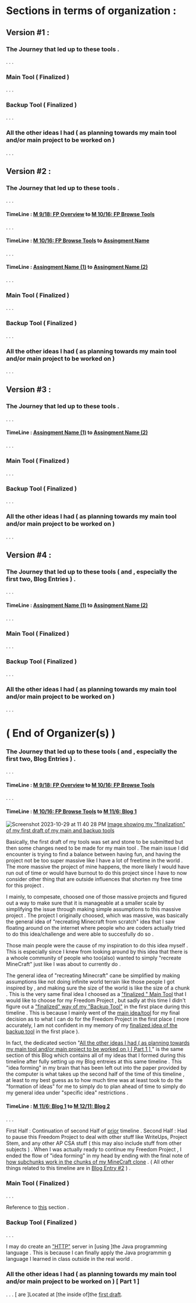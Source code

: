 # Sections in terms of organization : 
## Version #1 : 
### The Journey that led up to these tools . 
. . . 
### Main Tool ( Finalized ) 
. . . 
### Backup Tool ( Finalized ) 
. . . 
### All the other ideas I had ( as planning towards my main tool and/or main project to be worked on ) 
. . . 

## Version #2 : 
### The Journey that led up to these tools . 
. . . 
#### TimeLine : [M 9/18: FP Overview](https://classroom.google.com/c/NTg5NDk0MTg0Njk5/m/NjI0MjA1MTc4MDgz/details) to [M 10/16: FP Browse Tools](https://classroom.google.com/c/NTg5NDk0MTg0Njk5/sa/NjMzODM2MjA5ODAy/details) 
. . . 
#### TimeLine : [M 10/16: FP Browse Tools](https://classroom.google.com/c/NTg5NDk0MTg0Njk5/sa/NjMzODM2MjA5ODAy/details) to [Assingment Name](https://classroom.google.com/c/NTg5NDk0MTg0Njk5/sa/NjMzODM2MjA5ODAy/details) 
. . . 
#### TimeLine : [Assingment Name (1)](https://classroom.google.com/c/NTg5NDk0MTg0Njk5/sa/NjMzODM2MjA5ODAy/details) to [Assingment Name (2)](https://classroom.google.com/c/NTg5NDk0MTg0Njk5/sa/NjMzODM2MjA5ODAy/details) 
. . . 
### Main Tool ( Finalized ) 
. . . 
### Backup Tool ( Finalized ) 
. . . 
### All the other ideas I had ( as planning towards my main tool and/or main project to be worked on ) 
. . . 

## Version #3 : 
### The Journey that led up to these tools . 
. . . 
#### TimeLine : [Assingment Name (1)](https://classroom.google.com/c/NTg5NDk0MTg0Njk5/sa/NjMzODM2MjA5ODAy/details) to [Assingment Name (2)](https://classroom.google.com/c/NTg5NDk0MTg0Njk5/sa/NjMzODM2MjA5ODAy/details) 
. . . 
### Main Tool ( Finalized ) 
. . . 
### Backup Tool ( Finalized ) 
. . . 
### All the other ideas I had ( as planning towards my main tool and/or main project to be worked on ) 
. . . 

## Version #4 : 
### The Journey that led up to these tools ( and , especially the first two, Blog Entries ) . 
. . . 
#### TimeLine : [Assingment Name (1)](https://classroom.google.com/) to [Assingment Name (2)](https://classroom.google.com/) 
. . . 
### Main Tool ( Finalized ) 
. . . 
### Backup Tool ( Finalized ) 
. . . 
### All the other ideas I had ( as planning towards my main tool and/or main project to be worked on ) 
. . . 
# ( End of Organizer(s) ) 

### The Journey that led up to these tools ( and , especially the first two, Blog Entries ) . 
. . . 
#### TimeLine : [M 9/18: FP Overview](https://classroom.google.com/c/NTg5NDk0MTg0Njk5/m/NjI0MjA1MTc4MDgz/details) to [M 10/16: FP Browse Tools](https://classroom.google.com/c/NTg5NDk0MTg0Njk5/sa/NjMzODM2MjA5ODAy/details) 
. . . 
#### TimeLine : [M 10/16: FP Browse Tools](https://classroom.google.com/c/NTg5NDk0MTg0Njk5/sa/NjMzODM2MjA5ODAy/details) to [M 11/6: Blog 1](https://classroom.google.com/c/NTg5NDk0MTg0Njk5/a/NjM3Njk2OTQ5OTM5/details) 
![Screenshot 2023-10-29 at 11 40 28 PM](https://github.com/matthewg7679/apcsa-freedom-project/assets/145606579/c6f8c6da-d37c-4f46-9da0-f9e0b17ef907)
[ Image showing my "finalization" of my first draft of my main and backup tools ](https://github.com/matthewg7679/apcsa-freedom-project/assets/145606579/c6f8c6da-d37c-4f46-9da0-f9e0b17ef907)

Basically, the first draft of my tools was set and stone to be submitted but then some changes need to be made for my main tool . 
The main issue I did encounter is trying to find a balance between having fun, and having the project not be too super massive like I have a lot of freetime in the world . The more massive the project of mine happens, the more likely I would have run out of time or would have burnout to do this project since I have to now consider other thing that are outside influences that shorten my free time for this project . 

I mainly, to compesate, choosed one of those massive projects and figured out a way to make sure that it is manageable at a smaller scale by simplifying the issue through making simple assumptions to this massive project . The project I originally choosed, which was massive, was basically the general idea of "recreating Minecraft from scratch" idea that I saw floating around on the internet where people who are coders actually tried to do this idea/challenge and were able to succesfully do so . 

Those main people were the cause of my inspiration to do this idea myself . This is especially since I knew from looking around by this idea that there is a whoole community of people who too(also) wanted to simply "recreate MineCraft" just like I was about to currently do . 

The general idea of "recreating Minecraft" cane be simplified by making assumptions like not doing infinite world terrain like those people I got inspired by , and making sure the size of the world is like the size of a chunk . This is the very same final idea I choosed as a ["finalized " Main Tool](https://github.com/matthewg7679/apcsa-freedom-project/blob/main/blog/entry01draftNumber2.md#main-tool--finalized--4) that I would like to choose for my Freedom Project , but sadly at this time I didn't figure out a ["finalized" way of my "Backup Tool"](https://github.com/matthewg7679/apcsa-freedom-project/blob/main/blog/entry01draftNumber2.md#backup-tool--finalized--4) in the first place during this timeline . This is because I mainly went of the [main idea/tool](https://github.com/matthewg7679/apcsa-freedom-project/blob/main/blog/entry01draftNumber2.md#main-tool--finalized--4) for my final decision as to what I can do for the Freedom Project in the first place ( more accurately, I am not confident in my memory of my [finalized idea of the backup tool](https://github.com/matthewg7679/apcsa-freedom-project/blob/main/blog/entry01draftNumber2.md#backup-tool--finalized--4) in the first place ). 

In fact, the dedicated section "[All the other ideas I had ( as planning towards my main tool and/or main project to be worked on ) [ Part 1 ] ](https://github.com/matthewg7679/apcsa-freedom-project/blob/main/blog/entry01draftNumber2.md#all-the-other-ideas-i-had--as-planning-towards-my-main-tool-andor-main-project-to-be-worked-on---part-1-)" is the same section of this Blog which contains all of my ideas that I formed during this timeline after fully setting up my Blog entreies at this same timeline . This "idea forming" in my brain  that has been left out into the paper provided by the computer is what takes up the second half of the time of this timeline , at least to my best guess as to how much time was at least took to do the "formation of ideas" for me to simply do to plan ahead of time to simply do my general idea under "specific idea" restrictions . 
#### TimeLine : [M 11/6: Blog 1](https://classroom.google.com/c/NTg5NDk0MTg0Njk5/a/NjM3Njk2OTQ5OTM5/details) to [M 12/11: Blog 2](https://classroom.google.com/c/NTg5NDk0MTg0Njk5/a/NjQ1NTkxMDQyMzk1/details) 
. . . 

First Half : Continuation of second Half of [prior](https://github.com/matthewg7679/apcsa-freedom-project/blob/main/blog/entry01draftNumber2.md#timeline--m-1016-fp-browse-tools-to-m-116-blog-1) timeline . 
Second Half : Had to pause this Freedom Project to deal with other stuff like WriteUps, Project Stem, and any other AP CSA stuff ( this may also include stuff from other subjects ) . When I was actually ready to continue my Freedom Project , I ended the flow of "idea forming" in my head by ending with the final note of [how subchunks work in the chunks of my MineCraft clone](https://github.com/matthewg7679/apcsa-freedom-project/blob/main/blog/entry02.md) . ( All other things related to this timeline are in [Blog Entry #2](https://github.com/matthewg7679/apcsa-freedom-project/blob/main/blog/entry02.md) ) . 

### Main Tool ( Finalized ) 
. . . 

Reference to [this](https://github.com/matthewg7679/apcsa-freedom-project/blob/main/blog/entry01draftNumber2.md#timeline--m-1016-fp-browse-tools-to-m-116-blog-1) section . 

### Backup Tool ( Finalized ) 
. . . 

I may do create an ["HTTP"](https://javarevisited.blogspot.com/2015/06/how-to-create-http-server-in-java-serversocket-example.html#axzz8GvAaXnTy) server in [using ]the Java programming language . This is because I can finally apply the Java programmin g language I learned in class outside in the real world . 

### All the other ideas I had ( as planning towards my main tool and/or main project to be worked on ) [ Part 1 ] 
. . . 
[ are ]Located at [the inside of]the [first draft](https://github.com/matthewg7679/apcsa-freedom-project/blob/main/blog/entry01draft.md#draft-n1).
